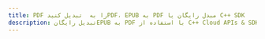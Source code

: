 ---title: PDF را به  تبدیل کنیدPDF، EPUB به PDF مبدل رایگان یا C++ SDKdescription: تبدیل رایگانEPUB به PDF با استفاده از C++ Cloud APIs & SDK همچنین اسناد PDF را در Cloud ایجاد، ویرایش و رندر کنید.---